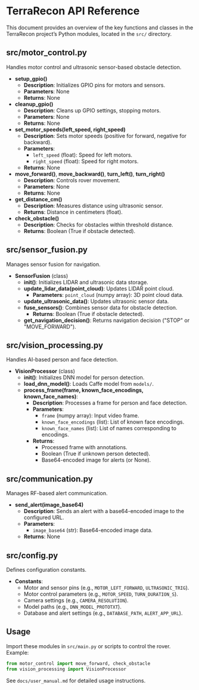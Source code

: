 # TerraRecon API Reference

This document provides an overview of the key functions and classes in the TerraRecon project’s Python modules, located in the `src/` directory.

## src/motor_control.py
Handles motor control and ultrasonic sensor-based obstacle detection.

- **setup_gpio()**
  - **Description**: Initializes GPIO pins for motors and sensors.
  - **Parameters**: None
  - **Returns**: None
- **cleanup_gpio()**
  - **Description**: Cleans up GPIO settings, stopping motors.
  - **Parameters**: None
  - **Returns**: None
- **set_motor_speeds(left_speed, right_speed)**
  - **Description**: Sets motor speeds (positive for forward, negative for backward).
  - **Parameters**:
    - `left_speed` (float): Speed for left motors.
    - `right_speed` (float): Speed for right motors.
  - **Returns**: None
- **move_forward()**, **move_backward()**, **turn_left()**, **turn_right()**
  - **Description**: Controls rover movement.
  - **Parameters**: None
  - **Returns**: None
- **get_distance_cm()**
  - **Description**: Measures distance using ultrasonic sensor.
  - **Returns**: Distance in centimeters (float).
- **check_obstacle()**
  - **Description**: Checks for obstacles within threshold distance.
  - **Returns**: Boolean (True if obstacle detected).

## src/sensor_fusion.py
Manages sensor fusion for navigation.

- **SensorFusion** (class)
  - **__init__()**: Initializes LIDAR and ultrasonic data storage.
  - **update_lidar_data(point_cloud)**: Updates LIDAR point cloud.
    - **Parameters**: `point_cloud` (numpy array): 3D point cloud data.
  - **update_ultrasonic_data()**: Updates ultrasonic sensor data.
  - **fuse_sensors()**: Combines sensor data for obstacle detection.
    - **Returns**: Boolean (True if obstacle detected).
  - **get_navigation_decision()**: Returns navigation decision ("STOP" or "MOVE_FORWARD").

## src/vision_processing.py
Handles AI-based person and face detection.

- **VisionProcessor** (class)
  - **__init__()**: Initializes DNN model for person detection.
  - **load_dnn_model()**: Loads Caffe model from `models/`.
  - **process_frame(frame, known_face_encodings, known_face_names)**:
    - **Description**: Processes a frame for person and face detection.
    - **Parameters**:
      - `frame` (numpy array): Input video frame.
      - `known_face_encodings` (list): List of known face encodings.
      - `known_face_names` (list): List of names corresponding to encodings.
    - **Returns**:
      - Processed frame with annotations.
      - Boolean (True if unknown person detected).
      - Base64-encoded image for alerts (or None).

## src/communication.py
Manages RF-based alert communication.

- **send_alert(image_base64)**
  - **Description**: Sends an alert with a base64-encoded image to the configured URL.
  - **Parameters**:
    - `image_base64` (str): Base64-encoded image data.
  - **Returns**: None

## src/config.py
Defines configuration constants.

- **Constants**:
  - Motor and sensor pins (e.g., `MOTOR_LEFT_FORWARD`, `ULTRASONIC_TRIG`).
  - Motor control parameters (e.g., `MOTOR_SPEED`, `TURN_DURATION_S`).
  - Camera settings (e.g., `CAMERA_RESOLUTION`).
  - Model paths (e.g., `DNN_MODEL_PROTOTXT`).
  - Database and alert settings (e.g., `DATABASE_PATH`, `ALERT_APP_URL`).

## Usage
Import these modules in `src/main.py` or scripts to control the rover. Example:
```python
from motor_control import move_forward, check_obstacle
from vision_processing import VisionProcessor
```

See `docs/user_manual.md` for detailed usage instructions.